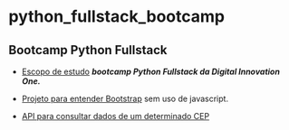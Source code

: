 # python_fullstack_bootcamp
## Bootcamp Python Fullstack
- [Escopo de estudo](https://digitalinnovation.one/bootcamps/desenvolvedor-fullstack-python?utm_source=whatsapp&utm_medium=organic) ***bootcamp Python Fullstack da Digital Innovation One.***

- [Projeto para entender Bootstrap](https://github.com/rafaelwitter/python_fullstack_bootcamp/tree/master/Bootstrap) sem uso de javascript.


- [API para consultar dados de um determinado CEP](https://github.com/rafaelwitter/python_fullstack_bootcamp/tree/master/jquery_ajax)

